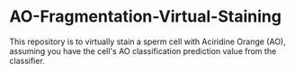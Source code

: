 # AO-Fragmentation-Virtual-Staining
This repository is to virtually stain a sperm cell with Aciridine Orange (AO), assuming you have the cell's AO classification prediction value from the classifier.

